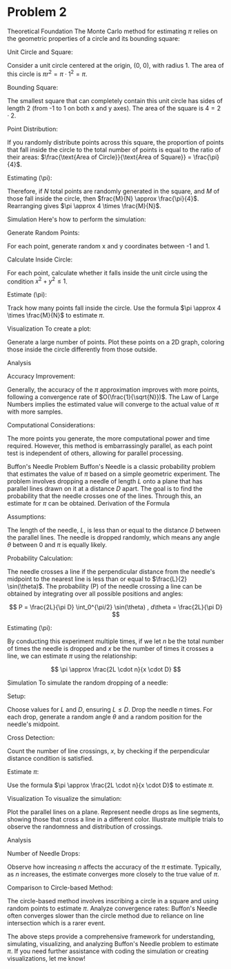 # Problem 2

Theoretical Foundation
The Monte Carlo method for estimating $\pi$ relies on the geometric properties of a circle and its bounding square:

Unit Circle and Square:

Consider a unit circle centered at the origin, (0, 0), with radius 1.
The area of this circle is $\pi r^2 = \pi \cdot 1^2 = \pi$.


Bounding Square:

The smallest square that can completely contain this unit circle has sides of length 2 (from -1 to 1 on both x and y axes).
The area of the square is $4 = 2 \cdot 2$.


Point Distribution:

If you randomly distribute points across this square, the proportion of points that fall inside the circle to the total number of points is equal to the ratio of their areas: $\frac{\text{Area of Circle}}{\text{Area of Square}} = \frac{\pi}{4}$.

Estimating (\pi):

Therefore, if $N$ total points are randomly generated in the square, and $M$ of those fall inside the circle, then $frac{M}{N} \approx \frac{\pi}{4}$.
Rearranging gives $\pi \approx 4 \times \frac{M}{N}$.

Simulation
Here's how to perform the simulation:

Generate Random Points:

For each point, generate random x and y coordinates between -1 and 1.

Calculate Inside Circle:

For each point, calculate whether it falls inside the unit circle using the condition $x^2 + y^2 \leq 1$.

Estimate (\pi):

Track how many points fall inside the circle.
Use the formula $\pi \approx 4 \times \frac{M}{N}$ to estimate $\pi$.

Visualization
To create a plot:

Generate a large number of points.
Plot these points on a 2D graph, coloring those inside the circle differently from those outside.

Analysis

Accuracy Improvement:

Generally, the accuracy of the $\pi$ approximation improves with more points, following a convergence rate of $O(\frac{1}{\sqrt{N}})$.
The Law of Large Numbers implies the estimated value will converge to the actual value of $\pi$ with more samples.

Computational Considerations:

The more points you generate, the more computational power and time required.
However, this method is embarrassingly parallel, as each point test is independent of others, allowing for parallel processing.

Buffon's Needle Problem
Buffon's Needle is a classic probability problem that estimates the value of $\pi$ based on a simple geometric experiment. The problem involves dropping a needle of length $L$ onto a plane that has parallel lines drawn on it at a distance $D$ apart. The goal is to find the probability that the needle crosses one of the lines. Through this, an estimate for $\pi$ can be obtained.
Derivation of the Formula

Assumptions:

The length of the needle, $L$, is less than or equal to the distance $D$ between the parallel lines.
The needle is dropped randomly, which means any angle $\theta$ between 0 and $\pi$ is equally likely.

Probability Calculation:

The needle crosses a line if the perpendicular distance from the needle's midpoint to the nearest line is less than or equal to $\frac{L}{2} \sin(\theta)$.
The probability (P) of the needle crossing a line can be obtained by integrating over all possible positions and angles:

$$
P = \frac{2L}{\pi D} \int_0^{\pi/2} \sin(\theta) , d\theta = \frac{2L}{\pi D}
$$

Estimating (\pi):

By conducting this experiment multiple times, if we let $n$ be the total number of times the needle is dropped and $x$ be the number of times it crosses a line, we can estimate $\pi$ using the relationship:

$$
\pi \approx \frac{2L \cdot n}{x \cdot D}
$$

Simulation
To simulate the random dropping of a needle:

Setup:

Choose values for $L$ and $D$, ensuring $L \leq D$.
Drop the needle $n$ times.
For each drop, generate a random angle $\theta$ and a random position for the needle's midpoint.

Cross Detection:

Count the number of line crossings, $x$, by checking if the perpendicular distance condition is satisfied.

Estimate $\pi$:

Use the formula $\pi \approx \frac{2L \cdot n}{x \cdot D}$ to estimate $\pi$.

Visualization
To visualize the simulation:

Plot the parallel lines on a plane.
Represent needle drops as line segments, showing those that cross a line in a different color.
Illustrate multiple trials to observe the randomness and distribution of crossings.

Analysis

Number of Needle Drops:

Observe how increasing $n$ affects the accuracy of the $\pi$ estimate.
Typically, as $n$ increases, the estimate converges more closely to the true value of $\pi$.

Comparison to Circle-based Method:

The circle-based method involves inscribing a circle in a square and using random points to estimate $\pi$.
Analyze convergence rates: Buffon's Needle often converges slower than the circle method due to reliance on line intersection which is a rarer event.

The above steps provide a comprehensive framework for understanding, simulating, visualizing, and analyzing Buffon's Needle problem to estimate $\pi$. If you need further assistance with coding the simulation or creating visualizations, let me know!